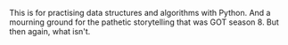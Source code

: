 This is for practising data structures and algorithms with Python.
And a mourning ground for the pathetic storytelling that was GOT
season 8. But then again, what isn't.
